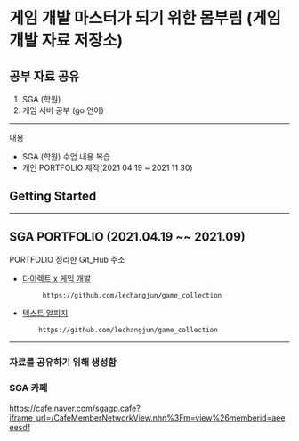 게임 개발 마스터가 되기 위한 몸부림 (게임 개발 자료 저장소)
==================================================

## 공부 자료 공유 
1. SGA (학원)   
2. 게임 서버 공부 (go 언어)  

-----------
내용
* SGA (학원) 수업 내용 복습
* 개인 PORTFOLIO 제작(2021 04 19 ~ 2021 11 30)


## Getting Started
---------------


## SGA  PORTFOLIO (2021.04.19 ~~ 2021.09)
PORTFOLIO 정리한    Git_Hub 주소 

* [다이렉트 x 게임 개발](https://github.com/lechangjun/game_collection)
   
           https://github.com/lechangjun/game_collection

            
*  [텍스트 알피지](https://github.com/lechangjun/game_collection)

           https://github.com/lechangjun/game_collection



---------------------

### 자료를 공유하기 위해 생성함 

### SGA 카페
https://cafe.naver.com/sgagp.cafe?iframe_url=/CafeMemberNetworkView.nhn%3Fm=view%26memberid=aeeeesdf
